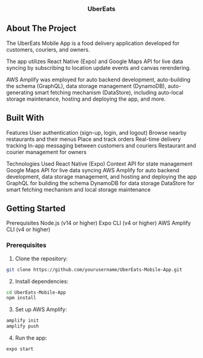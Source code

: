 <br/>
<p align="center">
  <a href="https://github.com/LiatBrochman/UberEats">
  </a>

  <h3 align="center">UberEats</h3>

</p>



## About The Project

The UberEats Mobile App is a food delivery application developed 
for customers, couriers, and owners. 

The app utilizes React Native (Expo) and Google Maps API for live data syncing by subscribing to location update events and canvas rerendering. 

AWS Amplify was employed for auto backend development, 
auto-building the schema (GraphQL), data storage management (DynamoDB), auto-generating smart fetching mechanism (DataStore), including auto-local storage maintenance, hosting and deploying the app, and more.

## Built With

Features
User authentication (sign-up, login, and logout)
Browse nearby restaurants and their menus
Place and track orders
Real-time delivery tracking
In-app messaging between customers and couriers
Restaurant and courier management for owners

Technologies Used
React Native (Expo)
Context API for state management
Google Maps API for live data syncing
AWS Amplify for auto backend development, data storage management, and hosting and deploying the app
GraphQL for building the schema
DynamoDB for data storage
DataStore for smart fetching mechanism and local storage maintenance

## Getting Started

Prerequisites
Node.js (v14 or higher)
Expo CLI (v4 or higher)
AWS Amplify CLI (v4 or higher)

### Prerequisites

1. Clone the repository:
```sh
git clone https://github.com/yourusername/UberEats-Mobile-App.git
```

2. Install dependencies:
```sh
cd UberEats-Mobile-App
npm install
```

3. Set up AWS Amplify:
```sh
amplify init
amplify push
```

4. Run the app:
```sh
expo start
```
